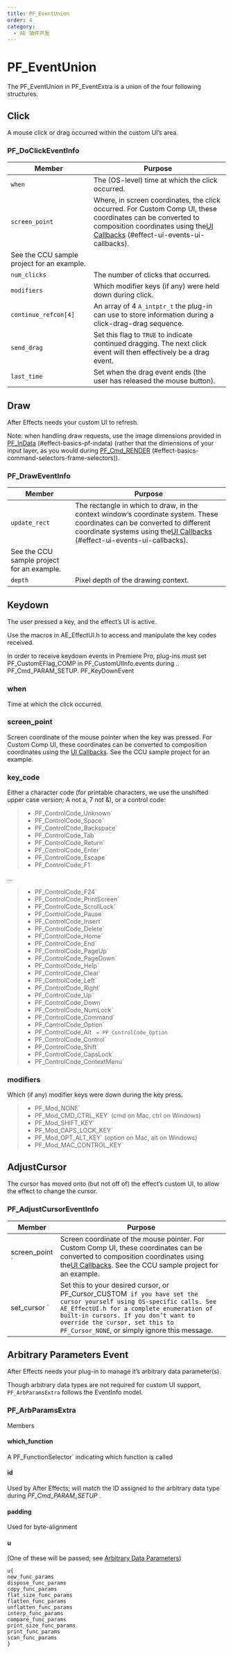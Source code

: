 ```yaml
---
title: PF_EventUnion
order: 4
category:
  - AE 插件开发
---
```

# PF_EventUnion

The PF_EventUnion in PF_EventExtra is a union of the four following structures.

## Click

A mouse click or drag occurred within the custom UI’s area.

### PF_DoClickEventInfo

| **Member** | **Purpose** |
| ---| --- |
| `when` | The (OS-level) time at which the click occurred. |
| `screen_point` | Where, in screen coordinates, the click occurred. For Custom Comp UI, these coordinates can be converted to composition coordinates using the[UI Callbacks](ui-callbacks.html) (#effect-ui-events-ui-callbacks). |
| See the CCU sample project for an example. | |
| `num_clicks` | The number of clicks that occurred. |
| `modifiers` | Which modifier keys (if any) were held down during click. |
| `continue_refcon[4]` | An array of 4 `A_intptr_t` the plug-in can use to store information during a click-drag-drag sequence. |
| `send_drag` | Set this flag to `TRUE` to indicate continued dragging. The next click event will then effectively be a drag event. |
| `last_time` | Set when the drag event ends (the user has released the mouse button). |

## Draw

After Effects needs your custom UI to refresh.

Note: when handling draw requests, use the image dimensions provided in [PF_InData](../effect-basics/PF_InData.html) (#effect-basics-pf-indata) (rather that the dimensions of your input layer, as you would during [PF_Cmd_RENDER](../effect-basics/command-selectors.html) (#effect-basics-command-selectors-frame-selectors)).

### PF_DrawEventInfo

| **Member** | **Purpose** |
| ---| ---|
| `update_rect` | The rectangle in which to draw, in the context window’s coordinate system. These coordinates can be converted to different coordinate systems using the[UI Callbacks](ui-callbacks.html) (#effect-ui-events-ui-callbacks). |
| See the CCU sample project for an example. | |
| `depth` | Pixel depth of the drawing context. |

## Keydown

The user pressed a key, and the effect’s UI is active.

Use the macros in AE_EffectUI.h to access and manipulate the key codes received.

In order to receive keydown events in Premiere Pro, plug-ins must set PF_CustomEFlag_COMP in PF_CustomUIInfo.events during .. PF_Cmd_PARAM_SETUP.
PF_KeyDownEvent

### when

Time at which the click occurred.

### screen_point

Screen coordinate of the mouse pointer when the key was pressed. For Custom Comp UI, these coordinates can be converted to composition coordinates using the [UI Callbacks](../effect-ui-events/ui-callbacks.html). See the CCU sample project for an example.

### key_code

Either a character code (for printable characters, we use the unshifted upper case version; A not a, 7 not &), or a control code:

> - PF_ControlCode_Unknown`
> - PF_ControlCode_Space`
> - PF_ControlCode_Backspace`
> - PF_ControlCode_Tab`
> - PF_ControlCode_Return`
> - PF_ControlCode_Enter`
> - PF_ControlCode_Escape`
> - PF_ControlCode_F1`

…

> - PF_ControlCode_F24`
> - PF_ControlCode_PrintScreen`
> - PF_ControlCode_ScrollLock`
> - PF_ControlCode_Pause`
> - PF_ControlCode_Insert`
> - PF_ControlCode_Delete`
> - PF_ControlCode_Home`
> - PF_ControlCode_End`
> - PF_ControlCode_PageUp`
> - PF_ControlCode_PageDown`
> - PF_ControlCode_Help`
> - PF_ControlCode_Clear`
> - PF_ControlCode_Left`
> - PF_ControlCode_Right`
> - PF_ControlCode_Up`
> - PF_ControlCode_Down`
> - PF_ControlCode_NumLock`
> - PF_ControlCode_Command`
> - PF_ControlCode_Option`
> - PF_ControlCode_Alt ` = PF_ControlCode_Option`
> - PF_ControlCode_Control`
> - PF_ControlCode_Shift`
> - PF_ControlCode_CapsLock`
> - PF_ControlCode_ContextMenu`

### modifiers

Which (if any) modifier keys were down during the key press.

> - PF_Mod_NONE`
> - PF_Mod_CMD_CTRL_KEY` (cmd on Mac, ctrl on Windows)
> - PF_Mod_SHIFT_KEY`
> - PF_Mod_CAPS_LOCK_KEY`
> - PF_Mod_OPT_ALT_KEY` (option on Mac, alt on Windows)
> - PF_Mod_MAC_CONTROL_KEY`

## AdjustCursor

The cursor has moved onto (but not off of) the effect’s custom UI, to allow the effect to change the cursor.

### PF_AdjustCursorEventInfo

| **Member** | **Purpose** |
| --- | ---|
| screen_point ` | Screen coordinate of the mouse pointer. For Custom Comp UI, these coordinates can be converted to composition coordinates using the[UI Callbacks](../effect-ui-events/ui-callbacks.html). See the CCU sample project for an example. | | modifiers` | What, if any, modifier keys were held down when the message was sent. |
| set_cursor ` | Set this to your desired cursor, or PF_Cursor_CUSTOM` if you have set the cursor yourself using OS-specific calls. See AE_EffectUI.h for a complete enumeration of built-in cursors. If you don’t want to override the cursor, set this to PF_Cursor_NONE`, or simply ignore this message. |

## Arbitrary Parameters Event

After Effects needs your plug-in to manage it’s arbitrary data parameter(s).

Though arbitrary data types are not required for custom UI support, `PF_ArbParamsExtra` follows the EventInfo model.

### PF_ArbParamsExtra

Members

#### which_function

A PF_FunctionSelector` indicating which function is called

#### id

Used by After Effects; will match the ID assigned to the arbitrary data type during _PF_Cmd_PARAM_SETUP_ .

#### padding

Used for byte-alignment

#### u

(One of these will be passed; see [Arbitrary Data Parameters](../effect-details/arbitrary-data-parameters.html))

```
u{
new_func_params
dispose_func_params
copy_func_params
flat_size_func_params
flatten_func_params
unflatten_func_params
interp_func_params
compare_func_params
print_size_func_params
print_func_params
scan_func_params
}
```
